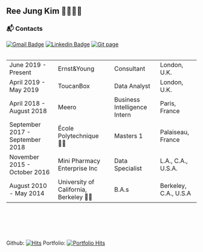 ## Ree Jung Kim 🙊🙉🙈🐵
<!--
### :cyclone: Languages
![PYTHON](https://img.shields.io/badge/PYTHON-%E2%98%85%E2%98%85%E2%98%85%E2%98%85%E2%98%86-0696D7?style=plastic&logo=Python&logoColor=white) 
-->


### :mailbox_with_mail: Contacts
[![Gmail Badge](https://img.shields.io/badge/Gmail-d14836?style=flat-square&logo=Gmail&logoColor=white&link=mailto:reejugn.kim@gmail.com)](mailto:reejung.kim@gmail.com) 
[![Linkedin Badge](https://img.shields.io/badge/-LinkedIn-blue?style=flat-square&logo=Linkedin&logoColor=white&link=www.linkedin.com/in/reejungkim/)](https://www.linkedin.com/in/reejungkim/) 
[![Git page](http://img.shields.io/badge/-Portfolio-black?style=flat-square&logo=github&link=https://reejungkim.github.io/)](https://reejungkim.github.io/)
<br></br>

|                                 	|                                       	|                              	|                       	|
|---------------------------------	|---------------------------------------	|------------------------------	|-----------------------	|
| June 2019 - Present             	| Ernst&Young                           	| Consultant                   	| London, U.K.          	|
| April 2019 - May 2019           	| ToucanBox                             	| Data Analyst                 	| London, U.K.          	|
| April 2018 - August 2018        	| Meero                                 	| Business Intelligence Intern 	| Paris, France         	|
| September 2017 - September 2018 	| École Polytechnique 👩‍🎓                	| Masters 1                    	| Palaiseau, France     	|
| November 2015 - October 2016    	| Mini Pharmacy Enterprise Inc          	| Data Specialist              	| L.A., C.A., U.S.A.    	|
| August 2010 - May 2014          	| University of California, Berkeley 👩‍🎓 	| B.A.s                        	| Berkeley, C.A., U.S.A 	|



<br></br>
<br></br>

Github: [![Hits](https://hits.seeyoufarm.com/api/count/incr/badge.svg?url=https%3A%2F%2Fgithub.com%2Freejungkim&count_bg=%2379C83D&title_bg=%23555555&icon=&icon_color=%23E7E7E7&title=hits&edge_flat=false)](https://hits.seeyoufarm.com)
Portfolio: [![Portfolio Hits](https://hits.seeyoufarm.com/api/count/incr/badge.svg?url=https%3A%2F%2Freejungkim.github.io&count_bg=%2379C83D&title_bg=%23555555&icon=&icon_color=%23E7E7E7&title=hits&edge_flat=false)](https://hits.seeyoufarm.com)

<!--
**reejungkim/reejungkim** is a ✨ _special_ ✨ repository because its `README.md` (this file) appears on your GitHub profile.

Here are some ideas to get you started:

- 🔭 I’m currently working on ...
- 🌱 I’m currently learning ...
- 👯 I’m looking to collaborate on ...
- 🤔 I’m looking for help with ...
- 💬 Ask me about ...
- 📫 How to reach me: ...
- 😄 Pronouns: ...
- ⚡ Fun fact: ...
-->
